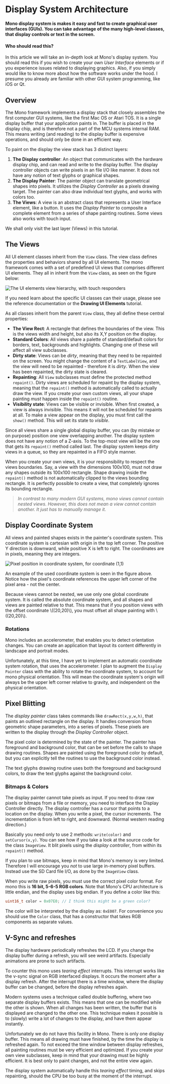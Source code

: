 # Display System Architecture

**Mono display system is makes it easy and fast to create graphical user interfaces (GUIs). You can take advantage of the many high-level classes, that display controls or text in the screen.**

#### Who should read this?

In this article we will take an in-depth look at Mono's display system. You should read this if you wish to create your own *User Interface* elements or if you experience issues related to displaying graphics. Also, if you simply would like to know more about how the software works under the hood. I presume you already are familiar with other GUI system programming, like iOS or Qt.

## Overview

The Mono framework implements a display stack that closely assembles the first computer GUI systems, like the first Mac OS or Atari TOS. It is a single display buffer that your application paints in. The buffer is placed in the display chip, and is therefore not a part of the MCU systems internal RAM. This means writing (and reading) to the display buffer is expensive operations, and should only be done in an efficient way.

To paint on the display the view stack has 3 distinct layers:

 1. **The Display controller**: An object that communicates with the hardware display chip, and can read and write to the display buffer. The display controller objects can write pixels in an file I/O like manner. It does not have any notion of text glyphs or graphical shapes.
 2. **The Display Painter**: The painter object can translate geometrical shapes into pixels. It utilizes the *Display Controller* as a pixels drawing target. The painter can also draw individual text glyphs, and works with colors too.
 3. **The Views**: A view is an abstract class that represents a User Interface element, like a button. It uses the *Display Painter* to composite a complete element from a series of shape painting routines. Some views also works with touch input.

We shall only visit the last layer (Views) in this tutorial.

## The Views

All UI element classes inherit from the `View` class. The view class defines the properties and behaviors shared by  all UI elements. The mono framework comes with a set of predefined UI views that comprises different UI elements. They all in inherit from the `View` class, as seen on the figure below:

![The UI elements view hierarchy, with touch responders](view_classes.svg "The View Hierarchy")

If you need learn about the specific UI classes can their usage, please see the reference documentation or the **Drawing UI Elements** tutorial.

As all classes inherit from the parent `View` class, they all define these central properties:

 * **The View Rect**: A rectangle that defines the boundaries of the view. This is the views width and height, but also its X,Y position on the display.
 * **Standard Colors**: All views share a palette of standard/default colors for borders, text, backgrounds and highlights. Changing one of these will affect all view subclasses.
 * **Dirty state**: Views can be *dirty*, meaning that they need to be repainted on the screen. You might change the content of a `TextLabelView`, and the view will need to be repainted - therefore it is *dirty*. When the view has been repainted, the dirty state is cleared.
 * **Repainting**: All `View` subclasses must define the protected method `repaint()`. Dirty views are scheduled for repaint by the display system, meaning that the `repaint()` method is automatically called to actually draw the view. If you create your own custom views, all your shape painting *must* happen inside the `repaint()` routine.
 * **Visibility state**: Views can be visible or invisible. When first created, a view is always invisible. This means it will not be scheduled for repaints at all. To make a view appear on the display, you must first call the `show()` method. This will set its state to *visible*.

Since all views share a single global display buffer, you can (by mistake or on purpose) position one view overlapping another. The display system does not have any notion of a Z-axis. To the top-most view will be the one that gets its `repaint()` method called last. The display system keeps dirty views in a queue, so they are repainted in a FIFO style manner.

When you create your own views, it is your responsibility to respect the views boundaries. Say, a view with the dimensions 100x100, must not draw any shapes outside its 100x100 rectangle. Shape drawing inside the `repaint()` method is not automatically clipped to the views bounding rectangle. It is perfectly possible to create a view, that completely ignores its bounding rectangle.

> *In contrast to many modern GUI systems, mono views cannot contain nested views. However, this does not mean a view cannot contain another. It just has to manually manage it.*

## Display Coordinate System

All views and painted shapes exists in the painter's coordinate system. This coordinate system is cartesian with origin in the top left corner. The positive Y direction is downward, while positive X is left to right. The coordinates are in pixels, meaning they are integers.

![Pixel position in coordinate system, for coordinate (1,1)](coordinate_system.svg "Coordinate System")

An example of the used coordinate system is seen in the figure above. Notice how the pixel's coordinate references the upper left corner of the pixel area - not the center.

Because views cannot be nested, we use only one global coordinate system. It is called the absolute coordinate system, and all shapes and views are painted relative to that. This means that if you position views with the offset coordinate \\\((20,20)\\\), you must offset all shape painting with \\\((20,20)\\\).

### Rotations

Mono includes an accelerometer, that enables you to detect orientation changes. You can create an application that layout its content differently in landscape and portrait modes.

Unfortunately, at this time, I have yet to implement an automatic coordinate system rotation, that uses the accelerometer. I plan to augment the `Display Painter` class with the ability to rotate the coordinate system, to account for mono physical orientation. This will mean the coordinate system's origin will always be the upper left corner relative to gravity, and independent on the physical orientation.

## Pixel Blitting

The *display painter* class takes commands like `drawRect(x,y,w,h)`, that paints an outlined rectangle on the display. It handles conversion from geometric shape parameters, into a series of pixels. These pixels are written to the display through the *Display Controller* object. 

The pixel color is determined by the state of the painter. The painter has foreground and background color, that can be set before the calls to shape drawing routines. Shapes are painted using the foreground color by default, but you can explicitly tell the routines to use the background color instead.

The text glyphs drawing routine uses both the foreground and background colors, to draw the text glyphs against the background color.

### Bitmaps & Colors

The display painter cannot take pixels as input. If you need to draw raw pixels or bitmaps from a file or memory, you need to interface the Display Controller directly. The display controller has a cursor that points to a location on the display. When you write a pixel, the cursor increments. The incrementation is from left to right, and downward. (Normal western reading direction.)

Basically you need only to use 2 methods: `write(color)` and `setCursor(x,y)`. You can see how if you take a look at the source code for the class `ImageView`. It blit pixels using the *display controller*, from within its `repaint()` method.

If you plan to use bitmaps, keep in mind that Mono's memory is very limited. Therefore I will encourage you *not* to use large in-memory pixel buffers. Instead use the SD Card file I/O, as done by the `ImageView` class.

When you write raw pixels, you must use the correct pixel color format. For mono this is **16 bit, 5-6-5 RGB colors**. Note that Mono's CPU architecture is little endian, and the display uses big endian. If you define a color like this: 

```c
uint16_t color = 0x07E0; // I think this might be a green color?
```

The color will be interpreted by the display as: `0xE007`. For convenience you should use the `Color` class, that has a constructor that takes RGB components as separate values.

## V-Sync and refreshes

The display hardware periodically refreshes the LCD. If you change the display buffer during a refresh, you will see weird artifacts. Especially animations are prone to such artifacts.

To counter this mono uses *tearing effect* interrupts. This interrupt works like the v-sync signal on RGB interfaced displays. It occurs the moment after a display refresh. After the interrupt there is a time window, where the display buffer can be changed, before the display refreshes again.

Modern systems uses a technique called double buffering, where two separate display buffers exists. This means that one can be modified while the other is shown. When all changes has been written, the buffer that is displayed are changed to the other one. This technique makes it possible is to (slowly) write a lot of changes to the display, and have them appear instantly.

Unfortunately we do not have this facility in Mono. There is only one display buffer. This means all drawing must have finished, by the time the display is refreshed again. To not exceed the time window between display refreshes, all painting routines must be very efficient and optimized. If you create your own view subclasses, keep in mind that your drawing must be highly efficient. It is best only to paint changes, and not the entire view again.

The display system automatically handle this *tearing effect* timing, and skips repainting, should the CPU be too busy at the moment of the interrupt.